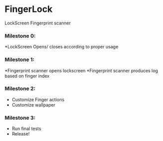 FingerLock
==========

LockScreen Fingerprint scanner

### Milestone 0:
*LockScreen Opens/ closes according to proper usage
### Milestone 1:
*Fingerprint scanner opens lockscreen
*Fingerprint scanner produces log based on finger index
### Milestone 2:
* Customize Finger actions
* Customize wallpaper

### Milestone 3:
* Run final tests
* Release!